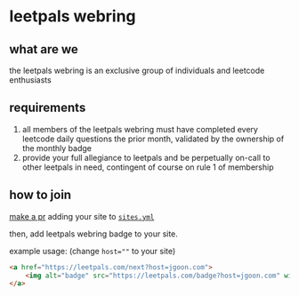 # leetpals webring

## what are we

the leetpals webring is an exclusive group of individuals and leetcode enthusiasts

## requirements

1. all members of the leetpals webring must have completed every leetcode daily questions the prior month, validated by the ownership of the monthly badge
2. provide your full allegiance to leetpals and be perpetually on-call to other leetpals in need, contingent of course on rule 1 of membership

## how to join

[make a pr](https://github.com/Jish2/leetpals/compare) adding your site to [`sites.yml`](https://github.com/Jish2/leetpals/edit/main/sites.yaml)

then, add leetpals webring badge to your site.

example usage: (change `host=""` to your site)

```html
<a href="https://leetpals.com/next?host=jgoon.com">
	<img alt="badge" src="https://leetpals.com/badge?host=jgoon.com" width="48px" height="48px" />
</a>
```
